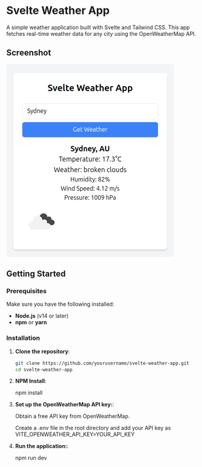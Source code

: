 # Svelte Weather App

A simple weather application built with Svelte and Tailwind CSS. This app fetches real-time weather data for any city using the OpenWeatherMap API.


## Screenshot

![Weather App Screenshot](screenshot.png)


## Getting Started

### Prerequisites

Make sure you have the following installed:

- **Node.js** (v14 or later)
- **npm** or **yarn**

### Installation

1. **Clone the repository**:

   ```bash
   git clone https://github.com/yourusername/svelte-weather-app.git
   cd svelte-weather-app

2. **NPM Install**:

    npm install

3. **Set up the OpenWeatherMap API key:**:

    Obtain a free API key from OpenWeatherMap.

    Create a .env file in the root directory and add your API key as VITE_OPENWEATHER_API_KEY=YOUR_API_KEY

4. **Run the application:**:

     npm run dev
